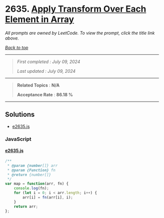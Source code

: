 # 2635. [Apply Transform Over Each Element in Array](<https://leetcode.com/problems/apply-transform-over-each-element-in-array>)

*All prompts are owned by LeetCode. To view the prompt, click the title link above.*

*[Back to top](<../README.md>)*

------

> *First completed : July 09, 2024*
>
> *Last updated : July 09, 2024*

------

> **Related Topics** : **N/A**
>
> **Acceptance Rate** : **86.18 %**

------

## Solutions

- [e2635.js](<../my-submissions/e2635.js>)
### JavaScript
#### [e2635.js](<../my-submissions/e2635.js>)
```JavaScript
/**
 * @param {number[]} arr
 * @param {Function} fn
 * @return {number[]}
 */
var map = function(arr, fn) {
    console.log(fn);
    for (let i = 0; i < arr.length; i++) {
        arr[i] = fn(arr[i], i);
    }
    return arr;
};

```

